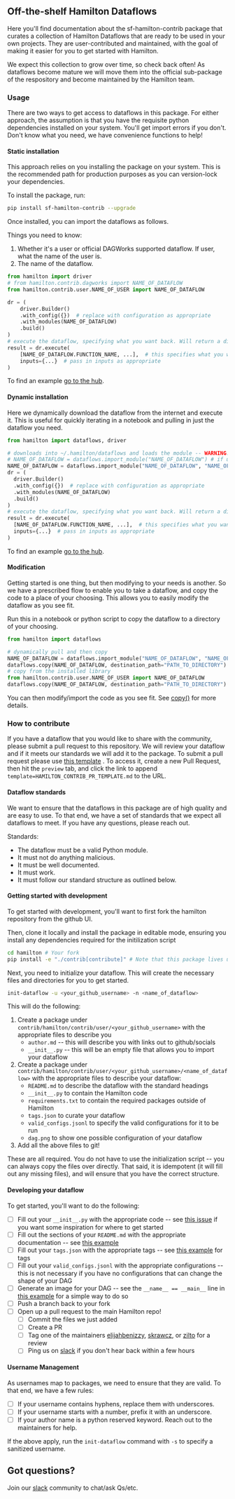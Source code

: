 ## Off-the-shelf Hamilton Dataflows

Here you'll find documentation about the sf-hamilton-contrib package that curates a collection of Hamilton Dataflows that are
ready to be used in your own projects. They are user-contributed and maintained, with
the goal of making it easier for you to get started with Hamilton.

We expect this collection to grow over time, so check back often! As dataflows become mature we
will move them into the official sub-package of the respository and become maintained by the
Hamilton team.

### Usage
There are two ways to get access to dataflows in this package. For either approach,
the assumption is that you have the requisite python dependencies installed on your system.
You'll get import errors if you don't. Don't know what you need, we have convenience functions to help!

#### Static installation
This approach relies on you installing the package on your system. This is the recommended path for
production purposes as you can version-lock your dependencies.

To install the package, run:

```bash
pip install sf-hamilton-contrib --upgrade
```

Once installed, you can import the dataflows as follows.

Things you need to know:
1. Whether it's a user or official DAGWorks supported dataflow. If user, what the name of the user is.
2. The name of the dataflow.
```python
from hamilton import driver
# from hamilton.contrib.dagworks import NAME_OF_DATAFLOW
from hamilton.contrib.user.NAME_OF_USER import NAME_OF_DATAFLOW

dr = (
    driver.Builder()
    .with_config({})  # replace with configuration as appropriate
    .with_modules(NAME_OF_DATAFLOW)
    .build()
)
# execute the dataflow, specifying what you want back. Will return a dictionary.
result = dr.execute(
    [NAME_OF_DATAFLOW.FUNCTION_NAME, ...],  # this specifies what you want back
    inputs={...}  # pass in inputs as appropriate
)
```
To find an example [go to the hub](https://hub.dagworks.io/docs/).

#### Dynamic installation
Here we dynamically download the dataflow from the internet and execute it. This is useful for quickly
iterating in a notebook and pulling in just the dataflow you need.

```python
from hamilton import dataflows, driver

# downloads into ~/.hamilton/dataflows and loads the module -- WARNING: ensure you know what code you're importing!
# NAME_OF_DATAFLOW = dataflows.import_module("NAME_OF_DATAFLOW") # if using official DAGWorks dataflow
NAME_OF_DATAFLOW = dataflows.import_module("NAME_OF_DATAFLOW", "NAME_OF_USER")
dr = (
  driver.Builder()
  .with_config({})  # replace with configuration as appropriate
  .with_modules(NAME_OF_DATAFLOW)
  .build()
)
# execute the dataflow, specifying what you want back. Will return a dictionary.
result = dr.execute(
  [NAME_OF_DATAFLOW.FUNCTION_NAME, ...],  # this specifies what you want back
  inputs={...}  # pass in inputs as appropriate
)
```
To find an example [go to the hub](https://hub.dagworks.io/docs/).

#### Modification
Getting started is one thing, but then modifying to your needs is another. So we have a prescribed
flow to enable you to take a dataflow, and copy the code to a place of your choosing. This allows
you to easily modify the dataflow as you see fit.

Run this in a notebook or python script to copy the dataflow to a directory of your choosing.
```python
from hamilton import dataflows

# dynamically pull and then copy
NAME_OF_DATAFLOW = dataflows.import_module("NAME_OF_DATAFLOW", "NAME_OF_USER")
dataflows.copy(NAME_OF_DATAFLOW, destination_path="PATH_TO_DIRECTORY")
# copy from the installed library
from hamilton.contrib.user.NAME_OF_USER import NAME_OF_DATAFLOW
dataflows.copy(NAME_OF_DATAFLOW, destination_path="PATH_TO_DIRECTORY")
```
You can then modify/import the code as you see fit. See [copy()](https://hamilton.dagworks.io/en/latest/reference/dataflows/copy/)
for more details.


### How to contribute

If you have a dataflow that you would like to share with the community, please submit a pull request
to this repository. We will review your dataflow and if it meets our standards we will add it to the
package. To submit a pull request please use [this template](https://github.com/DAGWorks-Inc/hamilton/blob/main/.github/PULL_REQUEST_TEMPLATE/HAMILTON_CONTRIB_PR_TEMPLATE.md)
. To access it, create a new Pull Request, then hit the `preview` tab, and click the link to append `template=HAMILTON_CONTRIB_PR_TEMPLATE.md` to the URL.


#### Dataflow standards
We want to ensure that the dataflows in this package are of high quality and are easy to use. To that end,
we have a set of standards that we expect all dataflows to meet. If you have any questions, please reach out.

Standards:
- The dataflow must be a valid Python module.
- It must not do anything malicious.
- It must be well documented.
- It must work.
- It must follow our standard structure as outlined below.

#### Getting started with development

To get started with development, you'll want to first fork the hamilton repository from the github UI.

Then, clone it locally and install the package in editable mode, ensuring you install any dependencies required for the initilization script
```bash
cd hamilton # Your fork
pip install -e "./contrib[contribute]" # Note that this package lives under the `contrib` repo
```

Next, you need to initialize your dataflow. This will create the necessary files and directories for you to get started.
```bash
init-dataflow -u <your_github_username> -n <name_of_dataflow>
```

This will do the following:

1. Create a package under `contrib/hamilton/contrib/user/<your_github_username>` with the appropriate files to describe you
   -  `author.md` -- this will describe you with links out to github/socials
   - `__init__.py` -- this will be an empty file that allows you to import your dataflow
2. Create a package under `contrib/hamilton/contrib/user/<your_github_username>/<name_of_dataflow>` with the appropriate files to describe your dataflow:
   - `README.md` to describe the dataflow with the standard headings
   - `__init__.py` to contain the Hamilton code
   - `requirements.txt` to contain the required packages outside of Hamilton
   - `tags.json` to curate your dataflow
   - `valid_configs.jsonl` to specify the valid configurations for it to be run
   - `dag.png` to show one possible configuration of your dataflow
3. Add all the above files to git!

These are all required. You do not have to use the initialization script -- you can always copy the files over directly. That said, it is idempotent (it will fill out any missing files),
and will ensure that you have the correct structure.

#### Developing your dataflow

To get started, you'll want to do the following:

- [ ] Fill out your `__init__.py` with the appropriate code -- see [this issue](https://github.com/DAGWorks-Inc/hamilton/issues/559) if you want some inspiration for where to get started
- [ ] Fill out the sections of your `README.md` with the appropriate documentation -- see [this example](hamilton/contrib/dagworks/text_summarization/README.md)
- [ ] Fill out your `tags.json` with the appropriate tags -- see [this example](hamilton/contrib/dagworks/text_summarization/tags.json) for tags
- [ ] Fill out your `valid_configs.jsonl` with the appropriate configurations -- this is not necessary if you have no configurations that can change the shape of your DAG
- [ ] Generate an image for your DAG -- see the `__name__ == __main__` line in [this example](hamilton/contrib/dagworks/text_summarization/__init__.py) for a simple way to do so
- [ ] Push a branch back to your fork
- [ ] Open up a pull request to the main Hamilton repo!
  - [ ] Commit the files we just added
  - [ ] Create a PR
  - [ ] Tag one of the maintainers [elijahbenizzy](https://github.com/elijahbenizzy), [skrawcz](https://github.com/skrawcz), or [zilto](https://github.com/zilto) for a review
  - [ ] Ping us on [slack](https://join.slack.com/t/hamilton-opensource/shared_invite/zt-1bjs72asx-wcUTgH7q7QX1igiQ5bbdcg) if you don't hear back within a few hours

#### Username Management

As usernames map to packages, we need to ensure that they are valid. To that end, we have a few rules:
  - [ ] If your username contains hyphens, replace them with underscores.
  - [ ] If your username starts with a number, prefix it with an underscore.
  - [ ] If your author name is a python reserved keyword. Reach out to the maintainers for help.

If the above apply, run the `init-dataflow` command with `-s` to specify a sanitized username.

## Got questions?
Join our [slack](https://join.slack.com/t/hamilton-opensource/shared_invite/zt-1bjs72asx-wcUTgH7q7QX1igiQ5bbdcg) community to chat/ask Qs/etc.
